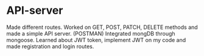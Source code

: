# API-server
Made different routes.
Worked on GET, POST, PATCH, DELETE methods and made a simple API server. (POSTMAN)
Integrated mongDB through mongoose.
Learned about JWT token, implement JWT on my code and made registration and login routes.
